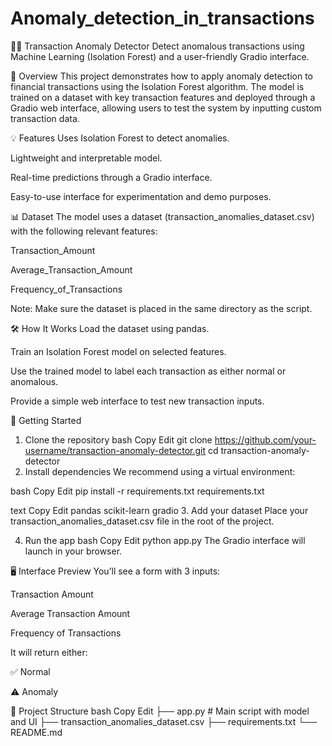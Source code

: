 # Anomaly_detection_in_transactions

🕵️‍♂️ Transaction Anomaly Detector
Detect anomalous transactions using Machine Learning (Isolation Forest) and a user-friendly Gradio interface.

📌 Overview
This project demonstrates how to apply anomaly detection to financial transactions using the Isolation Forest algorithm. The model is trained on a dataset with key transaction features and deployed through a Gradio web interface, allowing users to test the system by inputting custom transaction data.

💡 Features
Uses Isolation Forest to detect anomalies.

Lightweight and interpretable model.

Real-time predictions through a Gradio interface.

Easy-to-use interface for experimentation and demo purposes.

📊 Dataset
The model uses a dataset (transaction_anomalies_dataset.csv) with the following relevant features:

Transaction_Amount

Average_Transaction_Amount

Frequency_of_Transactions

Note: Make sure the dataset is placed in the same directory as the script.

🛠️ How It Works
Load the dataset using pandas.

Train an Isolation Forest model on selected features.

Use the trained model to label each transaction as either normal or anomalous.

Provide a simple web interface to test new transaction inputs.

🚀 Getting Started
1. Clone the repository
bash
Copy
Edit
git clone https://github.com/your-username/transaction-anomaly-detector.git
cd transaction-anomaly-detector
2. Install dependencies
We recommend using a virtual environment:

bash
Copy
Edit
pip install -r requirements.txt
requirements.txt

text
Copy
Edit
pandas
scikit-learn
gradio
3. Add your dataset
Place your transaction_anomalies_dataset.csv file in the root of the project.

4. Run the app
bash
Copy
Edit
python app.py
The Gradio interface will launch in your browser.

🖥️ Interface Preview
You’ll see a form with 3 inputs:

Transaction Amount

Average Transaction Amount

Frequency of Transactions

It will return either:

✅ Normal

⚠️ Anomaly

📂 Project Structure
bash
Copy
Edit
├── app.py                       # Main script with model and UI
├── transaction_anomalies_dataset.csv
├── requirements.txt
└── README.md
